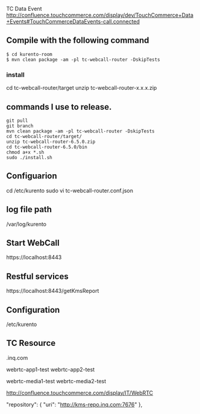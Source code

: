 
TC Data Event
http://confluence.touchcommerce.com/display/dev/TouchCommerce+Data+Events#TouchCommerceDataEvents-call.connected


## Compile with the following command
```
$ cd kurento-room
$ mvn clean package -am -pl tc-webcall-router -DskipTests
```

### install
cd tc-webcall-router/target
unzip tc-webcall-router-x.x.x.zip


## commands I use to release.
```
git pull
git branch
mvn clean package -am -pl tc-webcall-router -DskipTests
cd tc-webcall-router/target/
unzip tc-webcall-router-6.5.0.zip
cd tc-webcall-router-6.5.0/bin
chmod a+x *.sh
sudo ./install.sh
```

## Configuarion
cd /etc/kurento
sudo vi tc-webcall-router.conf.json

## log file path
/var/log/kurento



## Start WebCall
https://localhost:8443

## Restful services
https://localhost:8443/getKmsReport


## Configuration
/etc/kurento


## TC Resource
.inq.com

webrtc-app1-test
webrtc-app2-test

webrtc-media1-test
webrtc-media2-test

http://confluence.touchcommerce.com/display/IT/WebRTC


   "repository": {
      "uri": "http://kms-repo.inq.com:7676"
   },